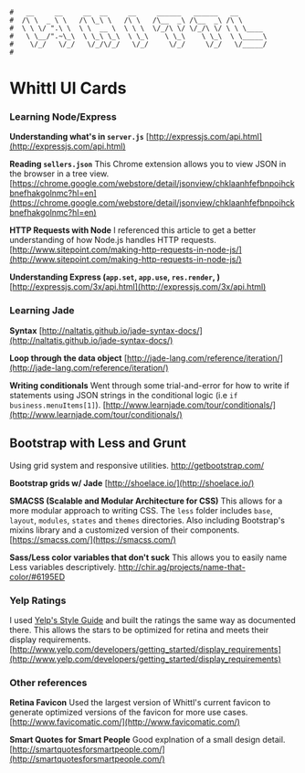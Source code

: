 ``` 
#   __     __     __  __     __     ______   ______   __        
#  /\ \  _ \ \   /\ \_\ \   /\ \   /\__  _\ /\__  _\ /\ \       
#  \ \ \/ ".\ \  \ \  __ \  \ \ \  \/_/\ \/ \/_/\ \/ \ \ \____  
#   \ \__/".~\_\  \ \_\ \_\  \ \_\    \ \_\    \ \_\  \ \_____\ 
#    \/_/   \/_/   \/_/\/_/   \/_/     \/_/     \/_/   \/_____/ 
#    
```

# Whittl UI Cards

### Learning Node/Express

**Understanding what's in `server.js`**
[http://expressjs.com/api.html](http://expressjs.com/api.html)

**Reading `sellers.json`**
This Chrome extension allows you to view JSON in the browser in a tree view. 
[https://chrome.google.com/webstore/detail/jsonview/chklaanhfefbnpoihckbnefhakgolnmc?hl=en](https://chrome.google.com/webstore/detail/jsonview/chklaanhfefbnpoihckbnefhakgolnmc?hl=en)

**HTTP Requests with Node**
I referenced this article to get a better understanding of how Node.js handles HTTP requests. 
[http://www.sitepoint.com/making-http-requests-in-node-js/](http://www.sitepoint.com/making-http-requests-in-node-js/)

**Understanding Express (`app.set`, `app.use`, `res.render`, )**
[http://expressjs.com/3x/api.html](http://expressjs.com/3x/api.html)

### Learning Jade

**Syntax**
[http://naltatis.github.io/jade-syntax-docs/](http://naltatis.github.io/jade-syntax-docs/)

**Loop through the data object**
[http://jade-lang.com/reference/iteration/](http://jade-lang.com/reference/iteration/)

**Writing conditionals**
Went through some trial-and-error for how to write if statements using JSON strings in the conditional logic (i.e `if business.menuItems[1]`). 
[http://www.learnjade.com/tour/conditionals/](http://www.learnjade.com/tour/conditionals/)

## Bootstrap with Less and Grunt
Using grid system and responsive utilities. 
http://getbootstrap.com/

**Bootstrap grids w/ Jade**
[http://shoelace.io/](http://shoelace.io/)

**SMACSS (Scalable and Modular Architecture for CSS)**
This allows for a more modular approach to writing CSS. The `less` folder includes `base`, `layout`, `modules`, `states` and `themes` directories. Also including Bootstrap's mixins library and a customized version of their components. 
[https://smacss.com/](https://smacss.com/)

**Sass/Less color variables that don't suck**
This allows you to easily name Less variables descriptively. 
http://chir.ag/projects/name-that-color/#6195ED

### Yelp Ratings
I used [Yelp's Style Guide](http://www.yelp.com/styleguide) and built the ratings the same way as documented there. This allows the stars to be optimized for retina and meets their display requirements. 
[http://www.yelp.com/developers/getting_started/display_requirements](http://www.yelp.com/developers/getting_started/display_requirements)

### Other references
**Retina Favicon**
Used the largest version of Whittl's current favicon to generate optimized versions of the favicon for more use cases. 
[http://www.favicomatic.com/](http://www.favicomatic.com/)

**Smart Quotes for Smart People**
Good explnation of a small design detail. 
[http://smartquotesforsmartpeople.com/](http://smartquotesforsmartpeople.com/)
